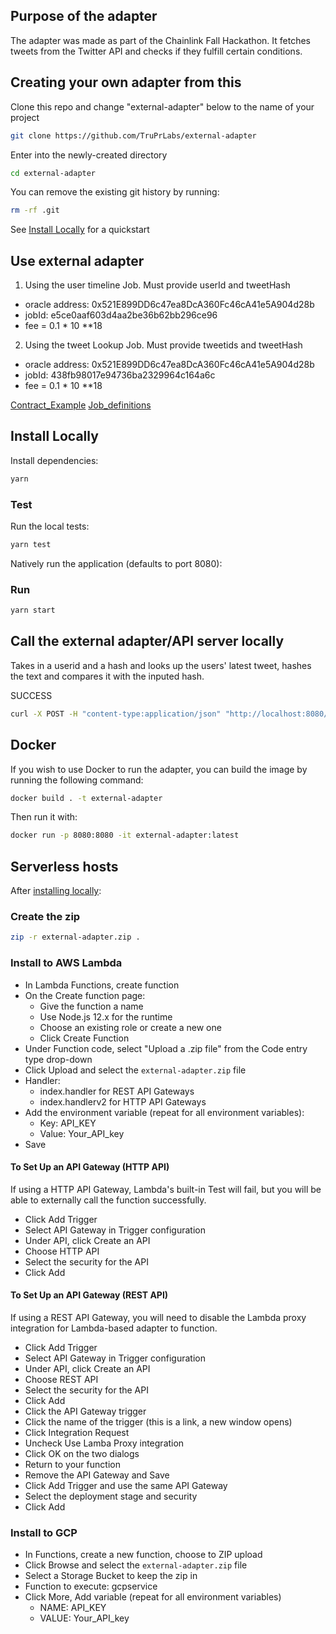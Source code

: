 ## Purpose of the adapter

The adapter was made as part of the Chainlink Fall Hackathon. It fetches tweets from the Twitter API and checks if they fulfill certain conditions.

## Creating your own adapter from this

Clone this repo and change "external-adapter" below to the name of your project

```bash
git clone https://github.com/TruPrLabs/external-adapter
```

Enter into the newly-created directory

```bash
cd external-adapter
```

You can remove the existing git history by running:

```bash
rm -rf .git
```

See [Install Locally](#install-locally) for a quickstart

## Use external adapter

1. Using the user timeline Job. Must provide userId and tweetHash

- oracle address: 0x521E899DD6c47ea8DcA360Fc46cA41e5A904d28b
- jobId: e5ce0aaf603d4aa2be36b62bb296ce96
- fee = 0.1 \* 10 \*\*18

2. Using the tweet Lookup Job. Must provide tweetids and tweetHash

- oracle address: 0x521E899DD6c47ea8DcA360Fc46cA41e5A904d28b
- jobId: 438fb98017e94736ba2329964c164a6c
- fee = 0.1 \* 10 \*\*18

[Contract_Example](APIConsumer_example.md)
[Job_definitions](JobSpec.md)

## Install Locally

Install dependencies:

```bash
yarn
```

### Test

Run the local tests:

```bash
yarn test
```

Natively run the application (defaults to port 8080):

### Run

```bash
yarn start
```

## Call the external adapter/API server locally

Takes in a userid and a hash and looks up the users' latest tweet, hashes the text and compares it with the inputed hash.

SUCCESS

```bash
curl -X POST -H "content-type:application/json" "http://localhost:8080/" --data '{ "id": 0, "data": {"taskId": "0", "timeWindowStart": "1634218319", "timeWindowEnd": "1638392085", "taskData": { "promoterId": "1395461422121984004","taskHash": "0xdf3a181421f5b2c6fdbf6fb945da6d8d02d92c000d3c0fd7035ef6e140c47f11", "platform": "Twitter", "metric": "like_count", "endpoint": "UserTimeline" } } }'
```

## Docker

If you wish to use Docker to run the adapter, you can build the image by running the following command:

```bash
docker build . -t external-adapter
```

Then run it with:

```bash
docker run -p 8080:8080 -it external-adapter:latest
```

## Serverless hosts

After [installing locally](#install-locally):

### Create the zip

```bash
zip -r external-adapter.zip .
```

### Install to AWS Lambda

- In Lambda Functions, create function
- On the Create function page:
  - Give the function a name
  - Use Node.js 12.x for the runtime
  - Choose an existing role or create a new one
  - Click Create Function
- Under Function code, select "Upload a .zip file" from the Code entry type drop-down
- Click Upload and select the `external-adapter.zip` file
- Handler:
  - index.handler for REST API Gateways
  - index.handlerv2 for HTTP API Gateways
- Add the environment variable (repeat for all environment variables):
  - Key: API_KEY
  - Value: Your_API_key
- Save

#### To Set Up an API Gateway (HTTP API)

If using a HTTP API Gateway, Lambda's built-in Test will fail, but you will be able to externally call the function successfully.

- Click Add Trigger
- Select API Gateway in Trigger configuration
- Under API, click Create an API
- Choose HTTP API
- Select the security for the API
- Click Add

#### To Set Up an API Gateway (REST API)

If using a REST API Gateway, you will need to disable the Lambda proxy integration for Lambda-based adapter to function.

- Click Add Trigger
- Select API Gateway in Trigger configuration
- Under API, click Create an API
- Choose REST API
- Select the security for the API
- Click Add
- Click the API Gateway trigger
- Click the name of the trigger (this is a link, a new window opens)
- Click Integration Request
- Uncheck Use Lamba Proxy integration
- Click OK on the two dialogs
- Return to your function
- Remove the API Gateway and Save
- Click Add Trigger and use the same API Gateway
- Select the deployment stage and security
- Click Add

### Install to GCP

- In Functions, create a new function, choose to ZIP upload
- Click Browse and select the `external-adapter.zip` file
- Select a Storage Bucket to keep the zip in
- Function to execute: gcpservice
- Click More, Add variable (repeat for all environment variables)
  - NAME: API_KEY
  - VALUE: Your_API_key
